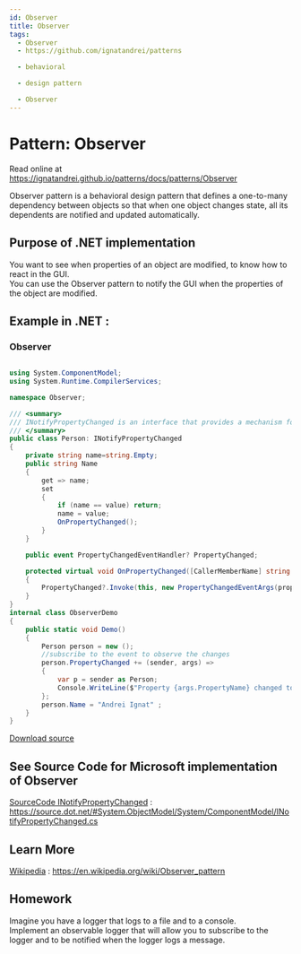 ```yaml
---
id: Observer
title: Observer
tags:
  - Observer
  - https://github.com/ignatandrei/patterns

  - behavioral

  - design pattern

  - Observer
---
```


# Pattern:  Observer

Read online at https://ignatandrei.github.io/patterns/docs/patterns/Observer

<!-- id : 18 -->
Observer pattern is a behavioral design pattern that defines a one-to-many dependency between objects so that when one object changes state, all its dependents are notified and updated automatically.    <br />

## Purpose of .NET implementation

You want to see when properties of an object are modified, to know how to react in the GUI.    <br />
You can use the Observer pattern to notify the GUI when the properties of the object are modified.    <br />

## Example in .NET : 


###  Observer
```csharp showLineNumbers title="Observer example for Pattern Observer"

using System.ComponentModel;
using System.Runtime.CompilerServices;

namespace Observer;

/// <summary>
/// INotifyPropertyChanged is an interface that provides a mechanism for the object to notify clients that a property value has changed.
/// </summary>
public class Person: INotifyPropertyChanged
{
    private string name=string.Empty;
    public string Name
    {
        get => name;
        set
        {
            if (name == value) return;
            name = value;
            OnPropertyChanged();
        }
    }

    public event PropertyChangedEventHandler? PropertyChanged;

    protected virtual void OnPropertyChanged([CallerMemberName] string propertyName = "")
    {
        PropertyChanged?.Invoke(this, new PropertyChangedEventArgs(propertyName));
    }
}
internal class ObserverDemo
{
    public static void Demo()
    {
        Person person = new ();
        //subscribe to the event to observe the changes
        person.PropertyChanged += (sender, args) =>
        {
            var p = sender as Person;
            Console.WriteLine($"Property {args.PropertyName} changed to {p?.Name}");
        };
        person.Name = "Andrei Ignat" ;
    }
}

```


[Download source](/zipSourceCodes/observer.zip)



## See Source Code for Microsoft implementation of Observer


[SourceCode INotifyPropertyChanged](https://source.dot.net/#System.ObjectModel/System/ComponentModel/INotifyPropertyChanged.cs) : https://source.dot.net/#System.ObjectModel/System/ComponentModel/INotifyPropertyChanged.cs


## Learn More


[Wikipedia](https://en.wikipedia.org/wiki/Observer_pattern) : https://en.wikipedia.org/wiki/Observer_pattern   


## Homework


Imagine you have a logger that logs to a file and to a console.    <br />
Implement an observable logger that will allow you to subscribe to the logger and to be notified when the logger logs a message.    <br />


